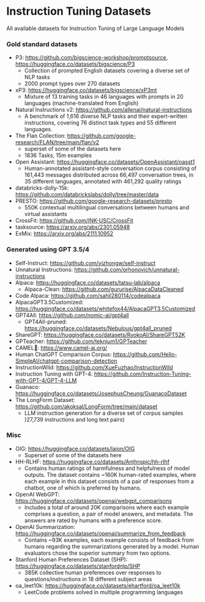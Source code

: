 # Instruction Tuning Datasets
All available datasets for Instruction Tuning of Large Language Models

### Gold standard datasets 
- P3: https://github.com/bigscience-workshop/promptsource, https://huggingface.co/datasets/bigscience/P3
  - Collection of prompted English datasets covering a diverse set of NLP tasks
  - 2000 prompt types over 270 datasets
- xP3: https://huggingface.co/datasets/bigscience/xP3mt
  - Mixture of 13 training tasks in 46 languages with prompts in 20 languages (machine-translated from English)
- Natural Instructions v2: https://github.com/allenai/natural-instructions
  - A benchmark of 1,616 diverse NLP tasks and their expert-written instructions, covering 76 distinct task types and 55 different languages.
- The Flan Collection: https://github.com/google-research/FLAN/tree/main/flan/v2 
  - superset of some of the datasets here
  -  1836 Tasks, 15m examples 
- Open Assistant: https://huggingface.co/datasets/OpenAssistant/oasst1
  - Human-annotated assistant-style conversation corpus consisting of 161,443 messages distributed across 66,497 conversation trees, in 35 different languages, annotated with 461,292 quality ratings
- databricks-dolly-15k: https://github.com/databrickslabs/dolly/tree/master/data
- PRESTO: https://github.com/google-research-datasets/presto
  - 550K contextual multilingual conversations between humans and virtual assistants
- CrossFit: https://github.com/INK-USC/CrossFit
- tasksource: https://arxiv.org/abs/2301.05948
- ExMix: https://arxiv.org/abs/2111.10952




### Generated using GPT 3.5/4

- Self-Instruct: https://github.com/yizhongw/self-instruct
- Unnatural Instructions: https://github.com/orhonovich/unnatural-instructions
- Alpaca: https://huggingface.co/datasets/tatsu-lab/alpaca
  - Alpaca-Clean: https://github.com/gururise/AlpacaDataCleaned
- Code Alpaca: https://github.com/sahil280114/codealpaca
- AlpacaGPT3.5Customized: https://huggingface.co/datasets/whitefox44/AlpacaGPT3.5Customized
- GPT4All: https://github.com/nomic-ai/gpt4all
  - GPT4All-pruned: https://huggingface.co/datasets/Nebulous/gpt4all_pruned
- ShareGPT: https://huggingface.co/datasets/RyokoAI/ShareGPT52K
- GPTeacher: https://github.com/teknium1/GPTeacher
- CAMEL🐪: https://www.camel-ai.org/
- Human ChatGPT Comparison Corpus: https://github.com/Hello-SimpleAI/chatgpt-comparison-detection
- InstructionWild: https://github.com/XueFuzhao/InstructionWild
- Instruction Tuning with GPT-4: https://github.com/Instruction-Tuning-with-GPT-4/GPT-4-LLM
- Guanaco: https://huggingface.co/datasets/JosephusCheung/GuanacoDataset
- The LongForm Dataset: https://github.com/akoksal/LongForm/tree/main/dataset
  - LLM instruction generation for a diverse set of corpus samples )27,739 instructions and long text pairs)

### Misc
- OIG: https://huggingface.co/datasets/laion/OIG
  - Superset of some of the datasets here
- HH-RLHF: https://huggingface.co/datasets/Anthropic/hh-rlhf
  - Contains human ratings of harmfulness and helpfulness of model outputs. The dataset contains ~160K human-rated examples, where each example in this dataset consists of a pair of responses from a chatbot, one of which is preferred by humans.
- OpenAI WebGPT: https://huggingface.co/datasets/openai/webgpt_comparisons
  - Includes a total of around 20K comparisons where each example comprises a question, a pair of model answers, and metadata. The answers are rated by humans with a preference score.
- OpenAI Summarization: https://huggingface.co/datasets/openai/summarize_from_feedback
  - Contains ~93K examples, each example consists of feedback from humans regarding the summarizations generated by a model. Human evaluators chose the superior summary from two options.
- Stanford Human Preferences Dataset (SHP): https://huggingface.co/datasets/stanfordnlp/SHP
  - 385K collective human preferences over responses to questions/instructions in 18 different subject areas
- oa_leet10k: https://huggingface.co/datasets/ehartford/oa_leet10k
  - LeetCode problems solved in multiple programming languages


